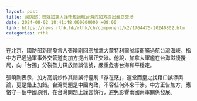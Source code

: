 ```yaml
---
layout: post
title: 國防部：已就加拿大護衛艦過航台海向加方提出嚴正交涉
date: 2024-08-02 18:41:48.000000000 +08:00
link: https://news.rthk.hk/rthk/ch/component/k2/1764475-20240802.htm
categories: rthk
---
```


在北京，國防部新聞發言人張曉剛回應加拿大蒙特利爾號護衛艦過航台灣海峽，指中方已通過軍事外交管道向加方提出嚴正交涉。他說，加拿大軍艦在台海滋擾攪局，向「台獨」分裂勢力釋放錯誤信號，嚴重危害台海和平穩定。

張曉剛表示，加方高調炒作其錯誤行徑刷「存在感」，還堂而皇之找藉口誤導輿論，更是錯上加錯。台灣問題是中國內政，不容任何外來干涉。中方正告加方，應恪守一個中國原則，在台灣問題上謹言慎行，避免影響兩國兩軍關係發展。
